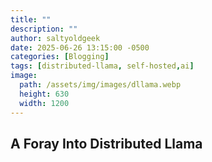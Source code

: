 ```yaml
---
title: ""
description: ""
author: saltyoldgeek
date: 2025-06-26 13:15:00 -0500
categories: [Blogging]
tags: [distributed-llama, self-hosted,ai]
image:
  path: /assets/img/images/dllama.webp
  height: 630
  width: 1200
---
```


## A Foray Into Distributed Llama


